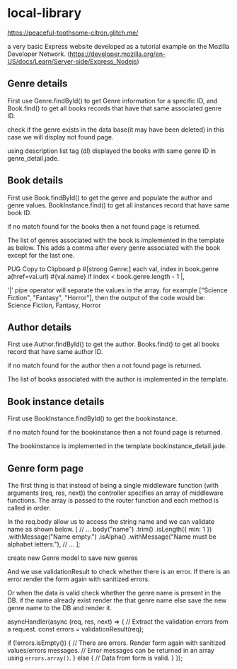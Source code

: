# local-library

https://peaceful-toothsome-citron.glitch.me/

 a very basic Express website developed as a tutorial example on the Mozilla Developer Network. (https://developer.mozilla.org/en-US/docs/Learn/Server-side/Express_Nodejs)

 ## Genre details

 First use Genre.findById() to get Genre information for a specific ID, and Book.find() to get all books records that have that same associated genre ID. 

 check if the genre exists in the data base(it may have been deleted) in this case we will display not found page.

 using description list tag (dl) displayed the books with same genre ID in genre_detail.jade.

 ## Book details

First use Book.findById() to get the genre and populate the author and genre values. BookInstance.find() to get all instances record that have same book ID.

if no match found for the books then a not found page is returned.

The list of genres associated with the book is implemented in the template as below. This adds a comma after every genre associated with the book except for the last one.

PUG
Copy to Clipboard
  p #[strong Genre:]
    each val, index in book.genre
      a(href=val.url) #{val.name}
      if index < book.genre.length - 1
        |,

'|' pipe operator will separate the values in the array.
for example ["Science Fiction", "Fantasy", "Horror"], then the output of the code would be:
Science Fiction, Fantasy, Horror

## Author details

First use Author.findById() to get the author. Books.find() to get all books record that have same author ID.

if no match found for the author then a not found page is returned.

The list of books associated with the author is implemented in the template.

## Book instance details

First use BookInstance.findById() to get the bookinstance.

if no match found for the bookinstance then a not found page is returned.

The bookinstance is implemented in the template bookinstance_detail.jade.

## Genre form page

The first thing is that instead of being a single middleware function (with arguments (req, res, next)) the controller specifies an array of middleware functions. The array is passed to the router function and each method is called in order.

In the req.body allow us to access the string name and we can validate name as shown below.
[
  // …
  body("name")
    .trim()
    .isLength({ min: 1 })
    .withMessage("Name empty.")
    .isAlpha()
    .withMessage("Name must be alphabet letters."),
  // …
];

create new Genre model to save new genres

And we use validationResult to check whether there is an error. If there is an error render the form again with sanitized errors.

Or when the data is valid check whether the genre name is present in the DB. if the name already exist render the that genre name else save the new genre name to the DB and render it.

asyncHandler(async (req, res, next) => {
  // Extract the validation errors from a request.
  const errors = validationResult(req);

  if (!errors.isEmpty()) {
    // There are errors. Render form again with sanitized values/errors messages.
    // Error messages can be returned in an array using `errors.array()`.
  } else {
    // Data from form is valid.
  }
});